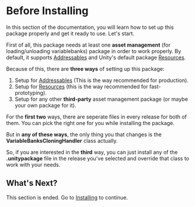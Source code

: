 # Before Installing

In this section of the documentation, you will learn how to set up this package properly and get it ready to use. Let's start.

First of all, this package needs at least one **asset management** (for loading/unloading variablebanks) package in order to work properly. By default, it supports [Addressables](https://docs.unity3d.com/Manual/com.unity.addressables.html) and Unity's default package [Resources](https://docs.unity3d.com/Manual/UnderstandingPerformanceResourcesFolder.html).

Because of this, there are **three ways** of setting up this package:

1.  Setup for [Addressables](https://docs.unity3d.com/Manual/com.unity.addressables.html) (This is the way recommended for production).
2. Setup for [Resources](https://docs.unity3d.com/Manual/UnderstandingPerformanceResourcesFolder.html) (this is the way recommended for fast-prototyping).
3. Setup for any other **third-party** asset management package (or maybe your own package for it).

For the **first two** ways, there are seperate files in every release for both of them. You can pick the right one for you while installing the package.

But in **any of these ways**, the only thing you that changes is the **VariableBanksCloningHandler** class actually. 

So, if you are interested in the **third** way, you can just install any of the **.unitypackage** file in the release you've selected and override that class to work with your needs.

## What's Next?

This section is ended. Go to [Installing](https://b1lodhand.github.io/absent-variablebanks/docs/introduction/installing.html) to continue.